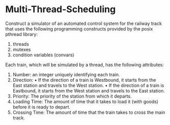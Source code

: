 # Multi-Thread-Scheduling

Construct a simulator of an automated control system for the railway track that uses the following programming constructs provided by the posix pthread library:

1. threads
2. mutexes
3. condition variables (convars)


Each train, which will be simulated by a thread, has the following attributes:
1. Number: an integer uniquely identifying each train.
2. Direction:
 • If the direction of a train is Westbound, it starts from the East station and travels to the West station.
 • If the direction of a train is Eastbound, it starts from the West station and travels to the East station.
3. Priority: The priority of the station from which it departs.
4. Loading Time: The amount of time that it takes to load it (with goods) before it is ready to depart.
5. Crossing Time: The amount of time that the train takes to cross the main track.
